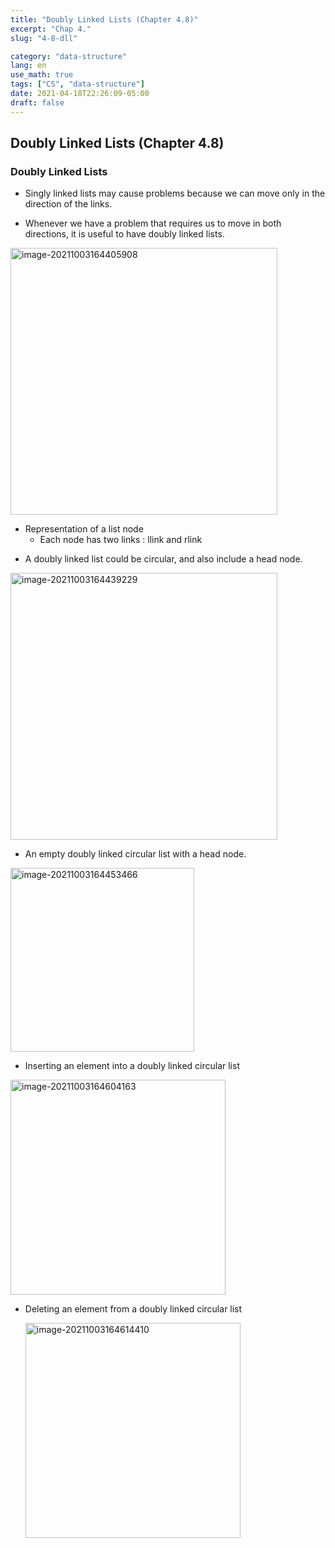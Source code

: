 ```yaml
---
title: "Doubly Linked Lists (Chapter 4.8)"
excerpt: "Chap 4."
slug: "4-8-dll"

category: "data-structure"
lang: en
use_math: true
tags: ["CS", "data-structure"]
date: 2021-04-18T22:26:09-05:00
draft: false
---
```

## Doubly Linked Lists (Chapter 4.8)

### Doubly Linked Lists

- Singly linked lists may cause problems because we can move only in the direction of the links.

- Whenever we have a problem that requires us to move in both directions, it is useful to have doubly linked lists.

<img width="427" alt="image-20211003164405908" src="https://user-images.githubusercontent.com/46957634/135752323-04de557b-b51e-4e8e-a763-ff29cd784225.png">

- Representation of a list node
  - Each node has two links : llink and rlink

<script src="https://gist.github.com/underthelights/c3cc08f11af6cb9dbc3c11b085de38d3.js"></script>

- A doubly linked list could be circular, and also include a head node.

<img width="427" alt="image-20211003164439229" src="https://user-images.githubusercontent.com/46957634/135752325-e4577dbf-9ddf-4bee-bdbd-bf968d0af68e.png">

- An empty doubly linked circular list with a head node.

<img width="294" alt="image-20211003164453466" src="https://user-images.githubusercontent.com/46957634/135752345-380fac1d-063e-41a0-b6db-547554ec8692.png">

- Inserting an element into a doubly linked circular list

  <script src="https://gist.github.com/underthelights/7c625a27af15acdf8bb1434927b8f451.js"></script>

<img width="344" alt="image-20211003164604163" src="https://user-images.githubusercontent.com/46957634/135752346-bfadc931-44ca-4f24-92e1-869393093b40.png">

- Deleting an element from a doubly linked circular list

  <script src="https://gist.github.com/underthelights/74045f2b8a13e39ff7350a77e1759c36.js"></script>
  
  <img width="344" alt="image-20211003164614410" src="https://user-images.githubusercontent.com/46957634/135752348-90c4f378-452f-425c-a96f-7d7b01dd1370.png">
